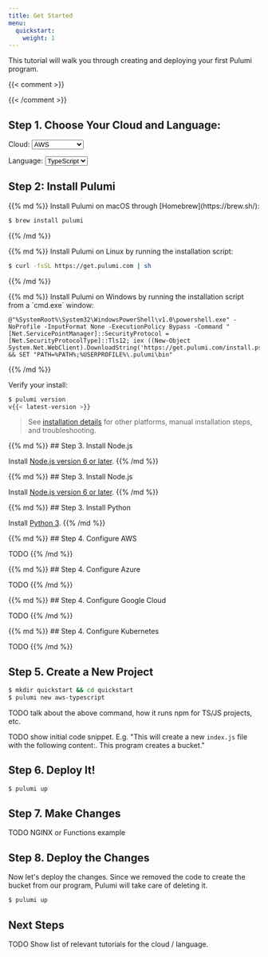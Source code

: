 ```yaml
---
title: Get Started
menu:
  quickstart:
    weight: 1
---
```


This tutorial will walk you through creating and deploying your first Pulumi program.

{{< comment >}}
<!-- TODO make these big, nice looking, buttons. -->
<!-- TODO use the language cookie value (if set) for the default selected language (and set the value). -->
<!-- TODO save the cloud choice the same way we save the language choice (as a cookie). -->
<!-- TODO make it possible to select cloud and language from query params. -->
{{< /comment >}}

## Step 1. Choose Your Cloud and Language:

<label for="cloud">Cloud:</label>
<select id="cloud" onchange="selectHelper('cloud', clouds, this.value)">
    <option value="aws">AWS</option>
    <option value="azure">Azure</option>
    <option value="gcp">Google Cloud</option>
    <option value="kubernetes">Kubernetes</option>
</select>

<label for="language">Language:</label>
<select id="language" onchange="selectHelper('language', languages, this.value)">
    <option value="typescript">TypeScript</option>
    <option value="javascript">JavaScript</option>
    <option value="python">Python</option>
</select>

## Step 2: Install Pulumi

<div class="install_macos">
{{% md %}}
Install Pulumi on macOS through [Homebrew](https://brew.sh/):

```bash
$ brew install pulumi
```
{{% /md %}}
</div>

<div class="install_linux">
{{% md %}}
Install Pulumi on Linux by running the installation script:

```bash
$ curl -fsSL https://get.pulumi.com | sh
```
{{% /md %}}
</div>

<div class="install_windows">
{{% md %}}
Install Pulumi on Windows by running the installation script from a `cmd.exe` window:

```batch
@"%SystemRoot%\System32\WindowsPowerShell\v1.0\powershell.exe" -NoProfile -InputFormat None -ExecutionPolicy Bypass -Command "[Net.ServicePointManager]::SecurityProtocol = [Net.SecurityProtocolType]::Tls12; iex ((New-Object System.Net.WebClient).DownloadString('https://get.pulumi.com/install.ps1'))" && SET "PATH=%PATH%;%USERPROFILE%\.pulumi\bin"
```
{{% /md %}}
</div>

Verify your install:

```bash
$ pulumi version
v{{< latest-version >}}
```

> See [installation details](install.md) for other platforms, manual
> installation steps, and troubleshooting.

<div class="language_typescript">
{{% md %}}
## Step 3. Install Node.js

Install <a href="https://nodejs.org/en/download/" target="_blank">Node.js version 6 or later</a>.
{{% /md %}}
</div>

<div class="language_javascript">
{{% md %}}
## Step 3. Install Node.js

Install <a href="https://nodejs.org/en/download/" target="_blank">Node.js version 6 or later</a>.
{{% /md %}}
</div>

<div class="language_python">
{{% md %}}
## Step 3. Install Python

Install <a href="https://www.python.org/downloads/" target="_blank">Python 3</a>.
{{% /md %}}
</div>



<div class="cloud_aws">
{{% md %}}
## Step 4. Configure AWS

TODO
{{% /md %}}
</div>

<div class="cloud_azure">
{{% md %}}
## Step 4. Configure Azure

TODO
{{% /md %}}
</div>

<div class="cloud_gcp">
{{% md %}}
## Step 4. Configure Google Cloud

TODO
{{% /md %}}
</div>

<div class="cloud_kubernetes">
{{% md %}}
## Step 4. Configure Kubernetes

TODO
{{% /md %}}
</div>

## Step 5. Create a New Project

<!-- TODO update this for the other clouds/languages. <div class="language_typescript"></div> -->
<!-- TODO customize for Windows. -->

```bash
$ mkdir quickstart && cd quickstart
$ pulumi new aws-typescript
```

<!-- TODO need to discuss the sign-in prompt -->

TODO talk about the above command, how it runs npm for TS/JS projects, etc.

TODO show initial code snippet. E.g. "This will create a new `index.js` file with the following content:. This program creates a bucket."

<!-- TODO Python steps to install dependencies -->

## Step 6. Deploy It!

```bash
$ pulumi up
```

## Step 7. Make Changes

TODO NGINX or Functions example

## Step 8. Deploy the Changes

Now let's deploy the changes. Since we removed the code to create the bucket from our program, Pulumi will take care of deleting it.

```bash
$ pulumi up
```

## Next Steps

TODO Show list of relevant tutorials for the cloud / language.

<script>
    function showHelper(id, value) {
        var e = document.getElementsByClassName(id + "_" + value)
        for (var i = 0; i < e.length; i++) {
            e[i].style.display = "block";
        }

        var s = document.getElementById(id);
        if (s) {
            for (var i = 0; i < s.options.length; i++) {
                if (s.options[i].value === value) {
                    s.selectedIndex = i;
                    break;
                }
            }
        }
    }

    function hideHelper(id, value) {
        var e = document.getElementsByClassName(id + "_" + value)
        for (var i = 0; i < e.length; i++) {
            e[i].style.display = "none";
        }
    }

    function selectHelper(id, values, value) {
        var found;
        for (var i = 0; i < values.length; i++) {
            if (value === values[i]) {
                showHelper(id, values[i]);
                found = true;
            } else {
                hideHelper(id, values[i]);
            }
        }
        if (!found) {
            showHelper(id, values[0]);
        }
    }

    var oses = ["linux", "macos", "windows"];
    if (navigator.appVersion.indexOf("Win") !== -1) {
        selectHelper("install", oses, "windows");
    } else if (navigator.appVersion.indexOf("Mac") !== -1) {
        selectHelper("install", oses, "macos");
    } else {
        // Otherwise, just show the command for Linux.
        selectHelper("install", oses, "linux");
    }

    var clouds = ["aws", "azure", "gcp", "kubernetes"];
    selectHelper("cloud", clouds, "aws");

    var languages = ["typescript", "javascript", "python"];
    selectHelper("language", languages, "typescript");
</script>
